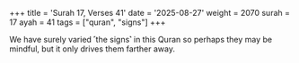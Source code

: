 +++
title = 'Surah 17, Verses 41'
date = '2025-08-27'
weight = 2070
surah = 17
ayah = 41
tags = ["quran", "signs"]
+++

We have surely varied ˹the signs˺ in this Quran so perhaps they may be mindful, but it only drives them farther away.